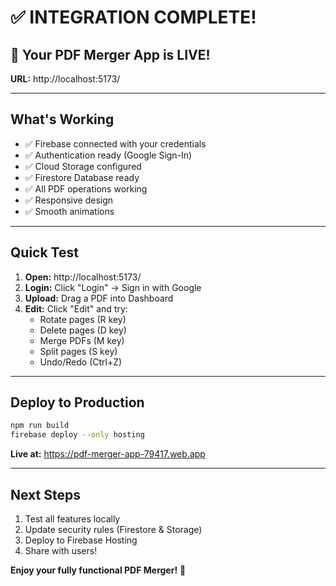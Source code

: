 # ✅ INTEGRATION COMPLETE!

## 🎉 Your PDF Merger App is LIVE!

**URL:** http://localhost:5173/

---

## What's Working

- ✅ Firebase connected with your credentials
- ✅ Authentication ready (Google Sign-In)
- ✅ Cloud Storage configured
- ✅ Firestore Database ready
- ✅ All PDF operations working
- ✅ Responsive design
- ✅ Smooth animations

---

## Quick Test

1. **Open:** http://localhost:5173/
2. **Login:** Click "Login" → Sign in with Google
3. **Upload:** Drag a PDF into Dashboard
4. **Edit:** Click "Edit" and try:
   - Rotate pages (R key)
   - Delete pages (D key)
   - Merge PDFs (M key)
   - Split pages (S key)
   - Undo/Redo (Ctrl+Z)

---

## Deploy to Production

```bash
npm run build
firebase deploy --only hosting
```

**Live at:** https://pdf-merger-app-79417.web.app

---

## Next Steps

1. Test all features locally
2. Update security rules (Firestore & Storage)
3. Deploy to Firebase Hosting
4. Share with users!

**Enjoy your fully functional PDF Merger!** 🚀
